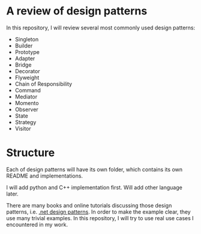 # A review of design patterns

In this repository, I will review several most commonly used design patterns:
- Singleton
- Builder
- Prototype
- Adapter
- Bridge
- Decorator
- Flyweight
- Chain of Responsibility
- Command
- Mediator
- Momento
- Observer
- State
- Strategy
- Visitor

# Structure

Each of design patterns will have its own folder, which contains its own README and implementations.

I will add python and C++ implementation first. Will add other language later.

There are many books and online tutorials discussing those design patterns, i.e. [.net design patterns](https://www.dofactory.com/net/design-patterns). In order to make the example clear, they use many trivial examples. In this repository, I will try to use real use cases I encountered in my work. 
